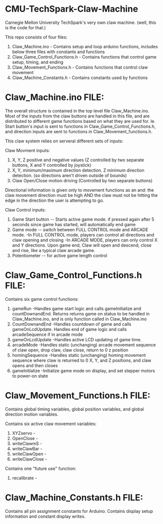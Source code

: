 # CMU-TechSpark-Claw-Machine
Carnegie Mellon University TechSpark's very own claw machine. (well, this is the code for that.)

This repo consists of four files:
1. Claw_Machine.ino                 - Contains setup and loop arduino functions, includes below three files with constants and functions
2. Claw_Game_Control_Functions.h    - Contains functions that control game setup, timing, and ending 
4. Claw_Movement_Functions.h        - Contains functions that control claw movement
3. Claw_Machine_Constants.h         - Contains constants used by functions

# Claw_Machine.ino FILE:

The overall structure is contained in the top level file Claw_Machine.ino. Most of the inputs from the claw buttons are handled in this file,
and are distributed to different game functions based on what they are used for. Ie. Start button's input is sent to functions in
Claw_Game_Control_Functions.h, and direction inputs are sent to functions in Claw_Movement_functions.h. 

This claw system relies on serveral different sets of inputs:

Claw Movment inputs:
1. X, Y, Z positive and negative values (Z controlled by two separate buttons, X and Y controlled by joystick)
2. X, Y, minimum/maximum direction detection. Z minimum direction detection. (so directions aren't driven outside of bounds)
3. Claw Open/Close motion driving (Controlled by two separate buttons)

Directional information is given only to movement functions as an and: the claw movement direction must be high AND the claw must not be
hitting the edge in the direction the user is attempting to go.

Claw Control inputs:
1. Game Start button -- Starts active game mode. if pressed again after 5 seconds since game has started, will automatically end game
2. Game mode -- switch between FULL CONTROL mode and ARCADE mode. 
    -In FULL CONTROL mode, players can control all directions and claw opening and closing
    -In ARCADE MODE, players can only control X and Y directions. Upon game end, Claw will open and descend, close and rise, like a typical claw arcade game.
4. Potentiometer -- for active game length control

# Claw_Game_Control_Functions.h FILE:

Contains six game control functions:
1. gameRun            -Handles game start logic and calls gameInitialize and countDownandEnd. Returns returns game on status to be handled in Claw_Machine.ino, and is only function called in Claw_Machine.ino
2. CountDownandEnd    -Handles countdown of game and calls gameOnLcdUpdate. Handles end of game logic and calls arcadeSequence if in arcade mode
3. gameOnLcdUpdate    -Handles active LCD updating of game time.
4. arcadeMode         -Handles static (unchanging) arcade movement sequence of claw open, drop claw, claw close, return to 0 z position
5. homingSequence     -Handles static (unchanging) homing movement sequence where claw is returned to 0 X, Y, and Z positions, and claw opens and then closes
6. gameInitialize     -Initialize game mode on display, and set stepper motors to power-on state

# Claw_Movement_Functions.h FILE:

Contains global timing variables, global position variables, and global direction motion variables.

Contains six active claw movement variables:
1. XYZservo         -
2. OpenClose        -
3. writeClawmS      -
4. writeClawBar     -
5. writeClawOpen    -
6. writeClawClose   -

Contains one "future use" function:
1. recalibrate      -

# Claw_Machine_Constants.h FILE:

Contains all pin assignment constants for Arduino. Contains display setup information and constant display writes.
